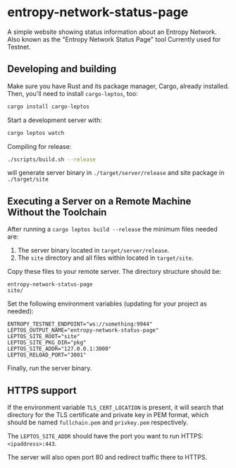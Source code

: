 # entropy-network-status-page 

A simple website showing status information about an Entropy Network. Also known as the "Entropy Network Status Page" tool Currently used for Testnet.

## Developing and building

Make sure you have Rust and its package manager, Cargo, already installed. Then, you'll need to install `cargo-leptos`, too:

```bash
cargo install cargo-leptos
```

Start a development server with:

```bash
cargo leptos watch
```

Compiling for release:

```bash
./scripts/build.sh --release
```

will generate server binary in `./target/server/release` and site package in `./target/site`

## Executing a Server on a Remote Machine Without the Toolchain
After running a `cargo leptos build --release` the minimum files needed are:

1. The server binary located in `target/server/release`.
2. The `site` directory and all files within located in `target/site`.

Copy these files to your remote server. The directory structure should be:

```text
entropy-network-status-page
site/
```

Set the following environment variables (updating for your project as needed):

```text
ENTROPY_TESTNET_ENDPOINT="ws://something:9944"
LEPTOS_OUTPUT_NAME="entropy-network-status-page"
LEPTOS_SITE_ROOT="site"
LEPTOS_SITE_PKG_DIR="pkg"
LEPTOS_SITE_ADDR="127.0.0.1:3000"
LEPTOS_RELOAD_PORT="3001"
```

Finally, run the server binary.

## HTTPS support

If the environment variable `TLS_CERT_LOCATION` is present, it will search that directory for the TLS certificate and private key in PEM format, which should be named `fullchain.pem` and `privkey.pem` respectively.

The `LEPTOS_SITE_ADDR` should have the port you want to run HTTPS: `<ipaddress>:443`.

The server will also open port 80 and redirect traffic there to HTTPS.
